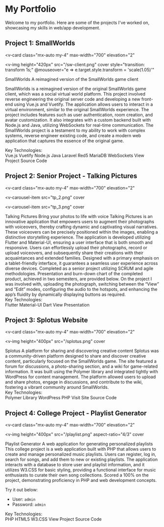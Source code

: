 # My Portfolio

Welcome to my portfolio. Here are some of the projects I've worked on, showcasing my skills in web/app development.

## Project 1: SmallWorlds

<v-card
  class="mx-auto my-4"
  max-width="700"
  elevation="2"
>
  <v-img
    height="420px"
    src="/sw-client.png" 
    cover
    style="transition: transform 1s;"
    @mouseover="e => e.target.style.transform = 'scale(1.05)'"
    
    
  </v-img>
  <!-- Replace with an actual image for your project. Place images in `docs/public/` directory -->
  <!-- e.g., if image is `docs/public/images/awesome-app.png`, src would be "/images/awesome-app.png" -->

  <v-card-item>
    <v-card-title>SmallWorlds</v-card-title>
    <!-- Reversed Engineered Server code from original code + front-end -->
    <v-card-subtitle>A reimagined version of the SmallWorlds game client</v-card-subtitle>
  </v-card-item>
  <v-card-text>
    <p>
    SmallWorlds is a reimagined version of the original SmallWorlds game client, which was a social virtual world platform. This project involved reverse engineering the original server code and developing a new front-end using Vue.js and Vuetify. The application allows users to interact in a virtual environment, similar to the original SmallWorlds experience.
    The project includes features such as user authentication, room creation, and avatar customization. It also integrates with a custom backend built with Node.js and Java, utilizing WebSockets for real-time communication.
    The SmallWorlds project is a testament to my ability to work with complex systems, reverse engineer existing code, and create a modern web application that captures the essence of the original game.
    </p>
  </v-card-text>

  <v-divider class="mx-4 mb-1"></v-divider>

  <v-card-text>
    <div class="text-subtitle-2">Key Technologies:</div>
    <v-chip-group>
      <v-chip>Vue.js</v-chip>
      <v-chip>Vuetify</v-chip>
      <v-chip>Node.js</v-chip>
      <v-chip>Java</v-chip>
      <v-chip>Laravel</v-chip>
      <v-chip>Red5</v-chip>
      <v-chip>MariaDB</v-chip>
      <v-chip>WebSockets</v-chip>
    </v-chip-group>
  </v-card-text>

  <v-card-actions>
    <v-btn color="primary" href="#" target="_blank" prepend-icon="mdi-open-in-new">
      View Project
    </v-btn>
    <v-btn color="secondary" href="#" target="_blank" prepend-icon="mdi-github">
      Source Code
    </v-btn>
  </v-card-actions>
</v-card>

<br/>

## Project 2: Senior Project - Talking Pictures

<v-card
  class="mx-auto my-4"
  max-width="700"
  elevation="2"
>
<!-- I want to use a carosuel of images -->
<v-carousel hide-delimiters>
  <v-carousel-item
    src="tp_1.png"
    cover
  ></v-carousel-item>

  <v-carousel-item
    src="tp_2.png"
    cover
  ></v-carousel-item>

  <v-carousel-item
    src="tp_3.png"
    cover
  ></v-carousel-item>


</v-carousel>

  <!-- <v-img height="200px" src="/placeholder-project2.jpg" cover></v-img> -->
  <v-card-item>
    <v-card-title>Talking Pictures</v-card-title>
    <v-card-subtitle>Bring your photos to life with voice</v-card-subtitle>
  </v-card-item>

  <v-card-text>
   Talking Pictures is an innovative application that empowers users to augment their photographs with voiceovers, thereby crafting dynamic and captivating visual narratives. These voiceovers can be precisely positioned within the images, enabling a distinctive storytelling experience. The application is developed utilizing Flutter and Material-UI, ensuring a user interface that is both smooth and responsive.
Users can effortlessly upload their photographs, record or upload voiceovers, and subsequently share their creations with their acquaintances and extended families. Designed with a primary emphasis on a tablet-friendly interface, it guarantees a seamless user experience across diverse devices.
  <v-divider class="mx-4 mb-1"></v-divider>
Completed as a senior project utilizing SCRUM and agile methodologies. Presentation and burn-down chart of the completed product, achieved in two semesters, are provided below.
<v-divider class="mx-4 mb-1"></v-divider>
On the project I was involved with, uploading the photograph, switching between the “View” and “Edit” modes, configuring the audio to the hotspots, and enhancing the app’s fluidity by dynamically displaying buttons as required.
</v-card-text>
  <v-card-text>
    <div class="text-subtitle-2">Key Technologies:</div>
    <v-chip-group>
      <v-chip>Flutter</v-chip>
      <v-chip>Material-UI</v-chip>
      <v-chip>Dart</v-chip>
    </v-chip-group>
  </v-card-text>
  <v-card-actions>
    <v-btn color="primary" href="https://docs.google.com/presentation/d/1Ogf-5a36xojpDC39D44AK2w2-lRS-fSGpSKmb7IF7lI" target="_blank" prepend-icon="mdi-open-in-new">
      View Presentation
    </v-btn>
    </v-card-actions>
</v-card>

<!-- Add more projects as needed -->
## Project 3: Splotus Website

<v-card
  class="mx-auto my-4"
  max-width="700"
  elevation="2"
>
  <v-img
    height="400px"
    src="/splotus.png"
    cover
  ></v-img>

  <v-card-item>
    <v-card-title>Splotus</v-card-title>
    <v-card-subtitle>A platform for sharing and discovering creative content</v-card-subtitle>
  </v-card-item>

  <v-card-text>
    <!-- Splotus was a website that shared photos using a forum which had tight php integration with wordpress and also included a wiki for the game SmallWorlds -->
    Splotus was a community-driven platform designed to share and discover creative content, particularly focused on the SmallWorlds game. The site featured a forum for discussions, a photo-sharing section, and a wiki for game-related information. It was built using the Polymer library and integrated tightly with WordPress for content management.
    The platform allowed users to upload and share photos, engage in discussions, and contribute to the wiki, fostering a vibrant community around SmallWorlds.
  </v-card-text>


  <v-card-text>
    <div class="text-subtitle-2">Key Technologies:</div>
    <v-chip-group>
      <v-chip>Polymer Library</v-chip>
      <v-chip>WordPress</v-chip>
      <v-chip>PHP</v-chip>
    </v-chip-group>
  </v-card-text>

  <v-card-actions>
    <v-btn disabled color="primary" href="#" target="_blank" prepend-icon="mdi-open-in-new">
      Visit Site
    </v-btn>
    <v-btn color="secondary" href="https://github.com/justhecool/splotus" target="_blank" prepend-icon="mdi-github">
      Source Code
    </v-btn>
  </v-card-actions>
</v-card>

## Project 4: College Project - Playlist Generator
<v-card
  class="mx-auto my-4"
  max-width="700"
  elevation="2"
>
  <v-img
    height="400px"
    src="/playlist.png"
      aspect-ratio="4/3"
      cover
  ></v-img>

  <v-card-item>
    <v-card-title>Playlist Generator</v-card-title>
    <v-card-subtitle>A web application for generating personalized playlists</v-card-subtitle>
  </v-card-item>

  <v-card-text>
        This college project is a web application built with PHP that allows users to create and manage personalized music playlists. Users can register, log in, search for songs, and add them to new or existing playlists. The application interacts with a database to store user and playlist information, and it utilizes W3.CSS for basic styling, providing a functional interface for music enthusiasts to curate their own song collections.
  <v-divider class="mx-4 mb-1"></v-divider>
  Scored a 100% on the project, demonstrating proficiency in PHP and web development concepts.
 
  Try it out below: 
  <ul><li>User: <code>admin</code></li>
  <li>Password: <code>admin</code></li></ul>
  
  </v-card-text>

  <v-card-text>
    <div class="text-subtitle-2">Key Technologies:</div>
    <v-chip-group>
      <v-chip>PHP</v-chip>
      <v-chip>HTML5</v-chip>
      <v-chip>W3.CSS</v-chip>
    </v-chip-group>
  </v-card-text>

  <v-card-actions>
    <v-btn color="primary" href="https://justhecool.com/project/" target="_blank" prepend-icon="mdi-open-in-new">
      View Project
    </v-btn>
    <v-btn color="secondary" href="https://github.com/justhecool/CS234_Project" target="_blank" prepend-icon="mdi-github">
      Source Code
    </v-btn>
  </v-card-actions>
</v-card>

<!-- ## Project 5: The Gate Student Ministry -->
